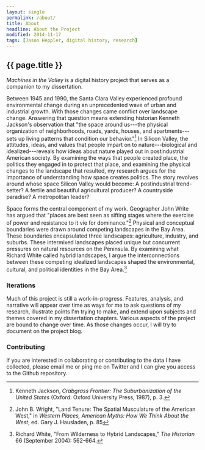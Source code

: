 ```yaml
---
layout: single
permalink: /about/
title: About
headline: About the Project
modified: 2014-11-17
tags: [Jason Heppler, digital history, research]
---
```


## {{ page.title }}

*Machines in the Valley* is a digital history project that serves as a
companion to my dissertation.

Between 1945 and 1990, the Santa Clara Valley experienced profound 
environmental change during an unprecedented wave of urban and 
industrial growth. With those changes came conflict over landscape 
change. Answering that question means extending historian Kenneth 
Jackson's observation that "the space around us---the physical 
organization of neighborhoods, roads, yards, houses, and 
apartments---sets up living patterns that condition our behavior."[^3] In 
Silicon Valley, the attitudes, ideas, and values that people impart on 
to nature---biological and idealized---reveals how ideas about nature 
played out in postindustrial American society. By examining the ways 
that people created place, the politics they engaged in to protect that 
place, and examining the physical changes to the landscape that 
resulted, my research argues for the importance of understanding how 
space creates politics. The story revolves around whose space Silicon 
Valley would become: A postindustrial trend-setter? A fertile and 
beautiful agricultural producer? A countryside paradise? A metropolitan 
leader?

Space forms the central component of my work. Geographer John Write has 
argued that "places are best seen as sifting stages where the exercise 
of power and resistance to it vie for dominance."[^1] Physical and 
conceptual boundaries were drawn around competing landscapes in the Bay 
Area. These boundaries encapsulated three landscapes: agriculture, 
industry, and suburbs. These intermixed landscapes placed unique but 
concurrent pressures on natural resources on the Peninsula. By examining 
what Richard White called hybrid landscapes, I argue the 
interconnections between these competing idealized landscapes shaped the 
environmental, cultural, and political identities in the Bay Area.[^2]

### Iterations

Much of this project is still a work-in-progress. Features, analysis, 
and narrative will appear over time as ways for me to ask questions of 
my research, illustrate points I'm trying to make, and extend upon 
subjects and themes covered in my dissertation chapters. Various aspects 
of the project are bound to change over time. As those changes occur, I 
will try to document on the project blog.

### Contributing

If you are interested in collaborating or contributing to the data I 
have collected, please email me or ping me on Twitter and I can give you 
access to the Github repository.

[^3]: Kenneth Jackson, *Crabgrass Frontier: The Suburbanization of the United States* (Oxford: Oxford University Press, 1987), p. 3.  

[^1]: John B. Wright, "Land Tenure: The Spatial Musculature of the American West," in *Western Places, American Myths: How We Think About the West*, ed. Gary J. Hausladen, p. 85 

[^2]: Richard White, "From Wilderness to Hybrid Landscapes," *The Historian* 66 (September 2004): 562-664.
